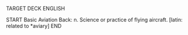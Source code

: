 TARGET DECK
ENGLISH

START
Basic
Aviation
Back: n. Science or practice of flying aircraft. [latin: related to *aviary]
END
